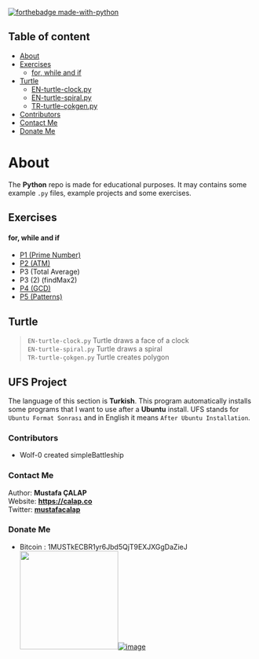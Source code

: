 [![forthebadge made-with-python](http://ForTheBadge.com/images/badges/made-with-python.svg)](https://www.python.org/)
## Table of content
- [About](#about) 
- [Exercises](#exercises)
    - [for, while and if](#for-while-and-if)
- [Turtle](#turtle)
    - [EN-turtle-clock.py](https://github.com/nexus38/Python/blob/master/Turtle/EN-turtle-clock.py)
    - [EN-turtle-spiral.py](https://github.com/nexus38/Python/blob/master/Turtle/EN-turtle-spiral.py)
    - [TR-turtle-çokgen.py](https://github.com/nexus38/Python/blob/master/Turtle/EN-turtle-clock.py)
- [Contributors](#contributors)
- [Contact Me](#contact-me)
- [Donate Me](#donate-me)

# About
The **Python** repo is made for educational purposes. It may contains some example `.py` files, example projects and some exercises.

## Exercises
#### for, while and if
- [P1 (Prime Number)](https://github.com/nexus38/Python/blob/master/Exercises/for%2C%20while%20and%20if/solutions/P1.py)
- [P2 (ATM)](https://github.com/nexus38/Python/blob/master/Exercises/for%2C%20while%20and%20if/solutions/P2.py)
- P3 (Total Average)
- P3 (2) (findMax2)
- [P4 (GCD)](https://github.com/nexus38/Python/blob/master/Exercises/for%2C%20while%20and%20if/solutions/P4.py)
- [P5 (Patterns)](https://github.com/nexus38/Python/blob/master/Exercises/for%2C%20while%20and%20if/solutions/P5.py)

## Turtle
> `EN-turtle-clock.py`
Turtle draws a face of a clock <br>
> `EN-turtle-spiral.py`
Turtle draws a spiral <br>
> `TR-turtle-çokgen.py`
Turtle creates polygon <br>

## UFS Project
The language of this section is **Turkish**. This program automatically installs some programs that I want to use after a **Ubuntu** install. UFS stands for `Ubuntu Format Sonrası` and in English it means `After Ubuntu Installation`.

### Contributors
- Wolf-0 created simpleBattleship

### Contact Me
Author: **Mustafa ÇALAP** <br>
Website: **https://calap.co** <br>
Twitter: [**mustafacalap**](https://twitter.com/mustafacalap)

### Donate Me
- Bitcoin : 1MUSTkECBR1yr6Jbd5QjT9EXJXGgDaZieJ <br />
<img src="https://rlv.zcache.com/bitcoin_accepted_here_sticker-r148616b487084a369d4c15bf39055043_v9i40_8byvr_324.jpg" width="200px" height="200px">[![image](https://blog.calap.co/wp-content/uploads/2017/11/1MUST.png)](https://blog.calap.co/destek-olun)